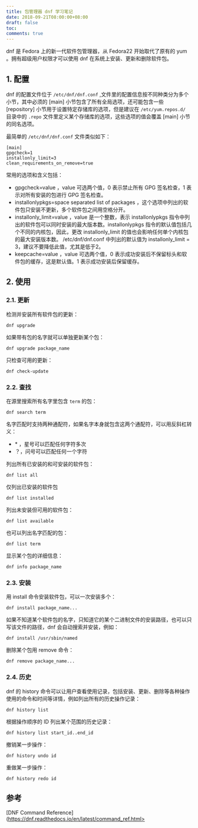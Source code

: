 ```yaml
---
title: 包管理器 dnf 学习笔记
date: 2018-09-21T08:00:00+08:00
draft: false
toc:
comments: true
---
```



dnf 是 Fedora 上的新一代软件包管理器，从 Fedora22 开始取代了原有的 yum 。拥有超级用户权限才可以使用 dnf 在系统上安装、更新和删除软件包。

## 1. 配置

dnf 的配置文件位于 `/etc/dnf/dnf.conf` ,文件里的配置信息按不同种类分为多个小节，其中必须的 [main] 小节包含了所有全局选项，还可能包含一些 [repository] 小节用于设置特定存储库的选项，但是建议在 `/etc/yum.repos.d/` 目录中的 `.repo` 文件里定义某个存储库的选项，这些选项的值会覆盖 [main] 小节的同名选项。

最简单的 `/etc/dnf/dnf.conf` 文件类似如下：

    [main]
    gpgcheck=1
    installonly_limit=3
    clean_requirements_on_remove=true

常用的选项和含义包括：

* gpgcheck=value ，value 可选两个值，0 表示禁止所有 GPG 签名检查，1 表示对所有安装的包进行 GPG 签名检查。
* installonlypkgs=space separated list of packages ，这个选项中列出的软件包只安装不更新，多个软件包之间用空格分开。
* installonly_limit=value ，value 是一个整数，表示 installonlypkgs 指令中列出的软件包可以同时安装的最大版本数。installonlypkgs 指令的默认值包括几个不同的内核包，因此，更改 installonly_limit 的值也会影响任何单个内核包的最大安装版本数。 /etc/dnf/dnf.conf 中列出的默认值为 installonly_limit = 3，建议不要降低此值，尤其是低于2。
* keepcache=value ，value 可选两个值，0 表示成功安装后不保留标头和软件包的缓存，这是默认值。1 表示成功安装后保留缓存。



## 2. 使用

### 2.1. 更新

检测并安装所有软件包的更新：

    dnf upgrade

如果带有包的名字就可以单独更新某个包：

    dnf upgrade package_name

只检查可用的更新：

    dnf check-update

### 2.2. 查找

在源里搜索所有名字里包含 `term` 的包：

    dnf search term

名字匹配时支持两种通配符，如果名字本身就包含这两个通配符，可以用反斜杠转义：

* \* ，星号可以匹配任何字符多次
* ？，问号可以匹配任何一个字符

列出所有已安装的和可安装的软件包：

    dnf list all

仅列出已安装的软件包

    dnf list installed

列出未安装但可用的软件包：

    dnf list available

也可以列出名字匹配的包：

    dnf list term

显示某个包的详细信息：

    dnf info package_name

### 2.3. 安装

用 install 命令安装软件包，可以一次安装多个：

    dnf install package_name...

如果不知道某个软件包的名字，只知道它的某个二进制文件的安装路径，也可以只写该文件的路径，dnf 会自动搜索并安装，例如：

    dnf install /usr/sbin/named

删除某个包用 remove 命令：

    dnf remove package_name...

### 2.4. 历史

dnf 的 history 命令可以让用户查看使用记录，包括安装、更新、删除等各种操作使用的命令和时间等详情，例如列出所有的历史操作记录：

    dnf history list

根据操作顺序的 ID 列出某个范围的历史记录：

    dnf history list start_id..end_id

撤销某一步操作：

    dnf history undo id

重做某一步操作：

    dnf history redo id

## 参考

[DNF Command Reference](https://dnf.readthedocs.io/en/latest/command_ref.html>
